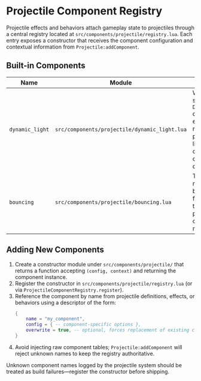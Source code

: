 # Projectile Component Registry

Projectile effects and behaviors attach gameplay state to projectiles through a central registry located at `src/components/projectile/registry.lua`. Each entry exposes a constructor that receives the component configuration and contextual information from `Projectile:addComponent`.

## Built-in Components

| Name | Module | Description |
| ---- | ------ | ----------- |
| `dynamic_light` | `src/components/projectile/dynamic_light.lua` | Wraps the shared `DynamicLight` component so effects can request projectile lights with configuration-only descriptors. |
| `bouncing` | `src/components/projectile/bouncing.lua` | Tracks remaining bounce count for behaviors that reflect projectiles off collision normals. |

## Adding New Components

1. Create a constructor module under `src/components/projectile/` that returns a function accepting `(config, context)` and returning the component instance.
2. Register the constructor in `src/components/projectile/registry.lua` (or via `ProjectileComponentRegistry.register`).
3. Reference the component by name from projectile definitions, effects, or behaviors using a descriptor of the form:
   ```lua
   {
       name = "my_component",
       config = { -- component-specific options },
       overwrite = true, -- optional, forces replacement of existing component
   }
   ```
4. Avoid injecting raw component tables; `Projectile:addComponent` will reject unknown names to keep the registry authoritative.

Unknown component names logged by the projectile system should be treated as build failures—register the constructor before shipping.
